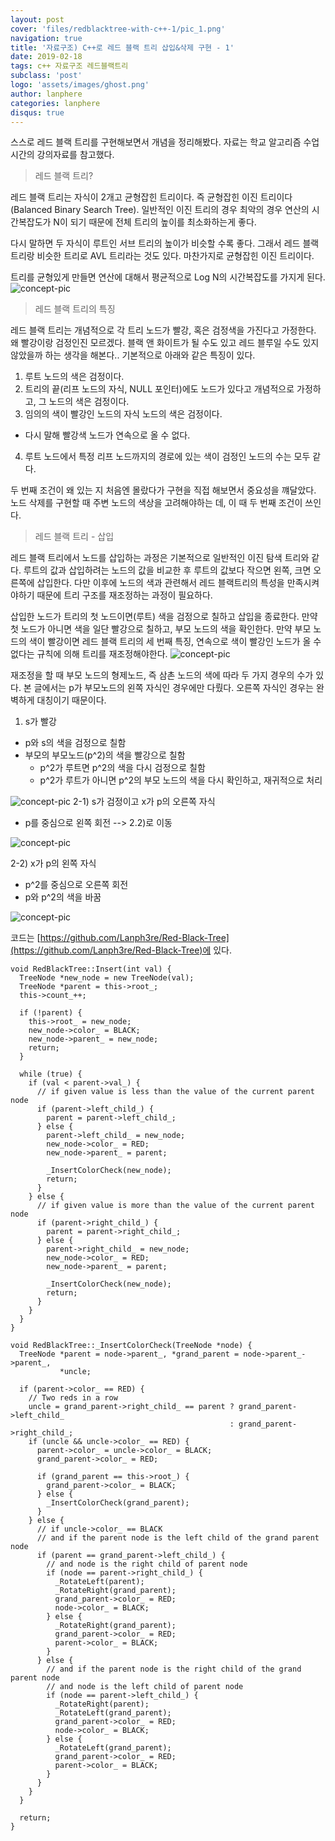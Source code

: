 ```yaml
---
layout: post
cover: 'files/redblacktree-with-c++-1/pic_1.png'
navigation: true
title: '자료구조) C++로 레드 블랙 트리 삽입&삭제 구현 - 1'
date: 2019-02-18
tags: c++ 자료구조 레드블랙트리
subclass: 'post'
logo: 'assets/images/ghost.png'
author: lanphere
categories: lanphere
disqus: true
---
```


스스로 레드 블랙 트리를 구현해보면서 개념을 정리해봤다. 자료는 학교 알고리즘 수업시간의 강의자료를 참고했다.

>  레드 블랙 트리?

레드 블랙 트리는 자식이 2개고 균형잡힌 트리이다. 즉 균형잡힌 이진 트리이다(Balanced Binary Search Tree).
일반적인 이진 트리의 경우 최악의 경우 연산의 시간복잡도가 N이 되기 때문에 전체 트리의 높이를 최소화하는게 좋다.

다시 말하면 두 자식이 루트인 서브 트리의 높이가 비슷할 수록 좋다.
그래서 레드 블랙 트리랑 비슷한 트리로 AVL 트리라는 것도 있다. 마찬가지로 균형잡힌 이진 트리이다.

트리를 균형있게 만들면 연산에 대해서 평균적으로 Log N의 시간복잡도를 가지게 된다.
![concept-pic](/files/redblacktree-with-c++-1/pic_1.png)

> 레드 블랙 트리의 특징

레드 블랙 트리는 개념적으로 각 트리 노드가 빨강, 혹은 검정색을 가진다고 가정한다.
왜 빨강이랑 검정인진 모르겠다. 블랙 앤 화이트가 될 수도 있고 레드 블루일 수도 있지 않았을까 하는 생각을 해본다..
기본적으로 아래와 같은 특징이 있다.

1. 루트 노드의 색은 검정이다.
2. 트리의 끝(리프 노드의 자식, NULL 포인터)에도 노드가 있다고 개념적으로 가정하고, 그 노드의 색은 검정이다.
3. 임의의 색이 빨강인 노드의 자식 노드의 색은 검정이다.
  - 다시 말해 빨강색 노드가 연속으로 올 수 없다.
4. 루트 노드에서 특정 리프 노드까지의 경로에 있는 색이 검정인 노드의 수는 모두 같다.

두 번째 조건이 왜 있는 지 처음엔 몰랐다가 구현을 직접 해보면서 중요성을 꺠달았다.
노드 삭제를 구현할 때 주변 노드의 색상을 고려해야하는 데, 이 때 두 번째 조건이 쓰인다.

> 레드 블랙 트리 - 삽입

레드 블랙 트리에서 노드를 삽입하는 과정은 기본적으로 일반적인 이진 탐색 트리와 같다.
루트의 값과 삽입하려는 노드의 값을 비교한 후 루트의 값보다 작으면 왼쪽, 크면 오른쪽에 삽입한다.
다만 이후에 노드의 색과 관련해서 레드 블랙트리의 특성을 만족시켜야하기 때문에 트리 구조를 재조정하는 과정이 필요하다.

삽입한 노드가 트리의 첫 노드이면(루트) 색을 검정으로 칠하고 삽입을 종료한다.
만약 첫 노드가 아니면 색을 일단 빨강으로 칠하고, 부모 노드의 색을 확인한다.
만약 부모 노드의 색이 빨강이면 레드 블랙 트리의 세 번째 특징, 연속으로 색이 빨강인 노드가 올 수 없다는 규칙에 의해 트리를 재조정해야한다.
![concept-pic](/files/redblacktree-with-c++-1/pic_2.JPG)

재조정을 할 때 부모 노드의 형제노드, 즉 삼촌 노드의 색에 따라 두 가지 경우의 수가 있다. 본 글에서는 p가 부모노드의 왼쪽 자식인 경우에만 다뤘다. 오른쪽 자식인 경우는
완벽하게 대칭이기 때문이다.

1) s가 빨강
 - p와 s의 색을 검정으로 칠함
 - 부모의 부모노드(p^2)의 색을 빨강으로 칠함
   - p^2가 루트면 p^2의 색을 다시 검정으로 칠함
   - p^2가 루트가 아니면 p^2의 부모 노드의 색을 다시 확인하고, 재귀적으로 처리
  
  ![concept-pic](/files/redblacktree-with-c++-1/pic_3.JPG)
2-1) s가 검정이고 x가 p의 오른쪽 자식
  - p를 중심으로 왼쪽 회전 --> 2.2)로 이동
  
  ![concept-pic](/files/redblacktree-with-c++-1/pic_4.JPG)

2-2) x가 p의 왼쪽 자식
  - p^2를 중심으로 오른쪽 회전
  - p와 p^2의 색을 바꿈

  ![concept-pic](/files/redblacktree-with-c++-1/pic_5.JPG)

코드는 [https://github.com/Lanph3re/Red-Black-Tree](https://github.com/Lanph3re/Red-Black-Tree)에 있다.
```
void RedBlackTree::Insert(int val) {
  TreeNode *new_node = new TreeNode(val);
  TreeNode *parent = this->root_;
  this->count_++;

  if (!parent) {
    this->root_ = new_node;
    new_node->color_ = BLACK;
    new_node->parent_ = new_node;
    return;
  }

  while (true) {
    if (val < parent->val_) {
      // if given value is less than the value of the current parent node
      if (parent->left_child_) {
        parent = parent->left_child_;
      } else {
        parent->left_child_ = new_node;
        new_node->color_ = RED;
        new_node->parent_ = parent;

        _InsertColorCheck(new_node);
        return;
      }
    } else {
      // if given value is more than the value of the current parent node
      if (parent->right_child_) {
        parent = parent->right_child_;
      } else {
        parent->right_child_ = new_node;
        new_node->color_ = RED;
        new_node->parent_ = parent;

        _InsertColorCheck(new_node);
        return;
      }
    }
  }
}

void RedBlackTree::_InsertColorCheck(TreeNode *node) {
  TreeNode *parent = node->parent_, *grand_parent = node->parent_->parent_,
           *uncle;

  if (parent->color_ == RED) {
    // Two reds in a row
    uncle = grand_parent->right_child_ == parent ? grand_parent->left_child_
                                                 : grand_parent->right_child_;
    if (uncle && uncle->color_ == RED) {
      parent->color_ = uncle->color_ = BLACK;
      grand_parent->color_ = RED;

      if (grand_parent == this->root_) {
        grand_parent->color_ = BLACK;
      } else {
        _InsertColorCheck(grand_parent);
      }
    } else {
      // if uncle->color_ == BLACK
      // and if the parent node is the left child of the grand parent node
      if (parent == grand_parent->left_child_) {
        // and node is the right child of parent node
        if (node == parent->right_child_) {
          _RotateLeft(parent);
          _RotateRight(grand_parent);
          grand_parent->color_ = RED;
          node->color_ = BLACK;
        } else {
          _RotateRight(grand_parent);
          grand_parent->color_ = RED;
          parent->color_ = BLACK;
        }
      } else {
        // and if the parent node is the right child of the grand parent node
        // and node is the left child of parent node
        if (node == parent->left_child_) {
          _RotateRight(parent);
          _RotateLeft(grand_parent);
          grand_parent->color_ = RED;
          node->color_ = BLACK;
        } else {
          _RotateLeft(grand_parent);
          grand_parent->color_ = RED;
          parent->color_ = BLACK;
        }
      }
    }
  }

  return;
}
```





